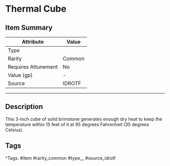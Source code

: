 # Thermal Cube

## Item Summary

| Attribute            | Value                        |
|----------------------|------------------------------|
| Type                 |   |
| Rarity               | Common             |
| Requires Attunement  | No                |
| Value (gp)           | -    |
| Source               | IDROTF |

---

## Description

This 3-inch cube of solid brimstone generates enough dry heat to keep the temperature within 15 feet of it at 95 degrees Fahrenheit (35 degrees Celsius).

## Tags

^Tags: #item #rarity_common #type__ #source_idrotf